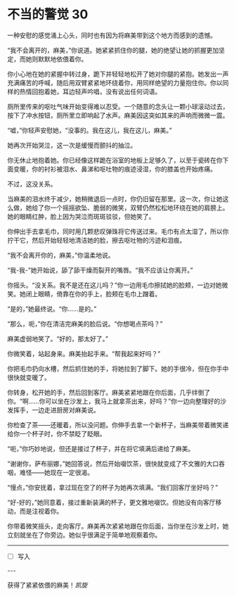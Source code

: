 # 不当的警觉 30

一种安慰的感觉涌上心头，同时也有因为将麻美带到这个地方而感到的遗憾。

“我不会离开的，麻美，”你说道。她紧紧抓住你的腿，她的绝望让她的抓握更加坚定，而她则默默地依偎着你。

你小心地在她的紧握中转过身，跪下并轻轻地松开了她对你腿的紧抱。她发出一声充满痛苦的呼喊，随后用双臂紧紧地环绕着你，用同样绝望的力量抱住你。你以同样的热情回抱着她，耳边轻声吟唱，没有说出任何词语。

厕所里传来的呕吐气味开始变得难以忍受。一个随意的念头让一颗小球滚动过去，按下了冲水按钮，厕所里立即响起了水声。麻美因这突如其来的声响而微微一震。

“嘘，”你轻声安慰她，“没事的。我在这儿，我在这儿，麻美。”

她再次开始哭泣，这一次是缓慢而颤抖的抽泣。

你无休止地抱着她。你已经像这样跪在浴室的地板上足够久了，以至于瓷砖在你下面变暖，你的衬衫被泪水、鼻涕和呕吐物的痕迹浸湿，你的膝盖也开始疼痛。

不过，这没关系。

当麻美的泪水终于减少，她稍微退后一点时，你仍旧留在那里。这一次，你让她这么做，她给了你一个摇摇欲坠、脆弱的微笑，双臂仍然松松地环绕在她的肩膀上。她的眼睛红肿，脸上因为哭泣而斑斑驳驳，但她笑了。

你伸出手去拿毛巾，同时用几颗悲叹弹珠将它传送过来。毛巾有点太湿了，所以你拧干它，然后开始轻轻地清洁她的脸，擦去呕吐物的污迹和泪痕。

“我不会离开你的，麻美，”你温柔地说。

“我-我-”她开始说，舔了舔干燥而裂开的嘴唇。“我不应该让你离开。”

你摇头。“没关系。我不是还在这儿吗？”你一边用毛巾擦拭她的脸颊，一边对她微笑。她闭上眼睛，倚靠在你的手上，脸颊在毛巾上蹭着。

“是的，”她最终说。“你……是的。”

“那么，呃，”你在清洁完麻美的脸后说。“你想喝点茶吗？”

麻美虚弱地笑了。“好的，那太好了。”

你微笑着，站起身来。麻美抬起手来。“帮我起来好吗？”

你把毛巾扔向水槽，然后抓住她的手，将她拉到了脚下。她的手很冷，但在你手中很快就变暖了。

你转身，松开她的手，然后回到客厅。麻美紧紧地跟在你后面，几乎绊倒了你。“啊……你可以坐在沙发上，我马上就拿茶出来，好吗？”你一边向整理好的沙发挥手，一边走进厨房对麻美说。

你检查了茶——还暖着，所以没问题。你伸手去拿一个新杯子，当麻美带着微笑递给你一个杯子时，你不禁眨了眨眼。

“呃，”你巧妙地说，但还是接过了杯子，并在将它填满后递给了麻美。

“谢谢你，萨布丽娜，”她回答说，然后开始啜饮茶，很快就变成了不文雅的大口吞咽，难怪——她现在一定很渴。

“慢点，”你安抚着，拿过现在空了的杯子为她再次填满。“我们回客厅坐好吗？”

“好-好的，”她同意着，接过重新装满的杯子，更文雅地啜饮。但她没有向客厅移动，而是注视着你。

你带着微笑摇头，走向客厅。麻美再次紧紧地跟在你后面，当你坐在沙发上时，她立刻就坐在了你旁边。她似乎很满足于简单地观察着你。

---

- [ ] 写入

---​

获得了紧紧依偎的麻美！*凯旋*
